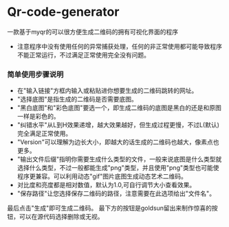 # Qr-code-generator
一款基于myqr的可以很方便生成二维码的拥有可视化界面的程序



- 注意程序中没有使用任何的异常捕获处理，任何的非正常使用都可能导致程序不能正常运行，不过满足正常使用完全没有问题。


### 简单使用步骤说明
- 在"输入链接"方框内输入或粘贴进你想要生成的二维码跳转的网址。
- "选择底图"是指生成的二维码是否需要底图。
- "黑白底图"和"彩色底图"要选一个，即生成二维码的底图是黑白的还是和原图一样是彩色的。
- "纠错水平"从L到H效果递增，越大效果越好，但生成过程更慢，不过L(默认)完全满足正常使用。
- "Version"可以理解为边长大小，即越大的话生成的二维码也越大，像素点也更多。
- "输出文件后缀"指明你需要生成什么类型的文件，一般来说底图是什么类型就选择什么类型，不过一般都能生成"png"类型，并且使用"png"类型也可能使程序更兼容。可以利用动态"gif"图片底图生成动态艺术二维码。
- 对比度和亮度都是相对数值，默认为1.0,可自行调节大小查看效果。
- "保存路径"让您选择保存二维码的路径，注意需要在此选项给出"文件名"。

最后点击"生成"即可生成二维码。
最下方的按钮是goldsun留出来制作惊喜的按钮，可以在源代码选择删除或无视。
